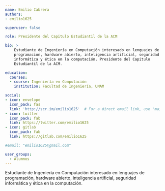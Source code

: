 ```yaml
---
name: Emilio Cabrera
authors:
- emilio1625

superuser: false

role: Presidente del Capitulo Estudiantil de la ACM

bio: >
    Estudiante de Ingeniería en Computación interesado en lenguajes de
    programacion, hardware abierto, inteligencia artificial, seguridad
    informática y ética en la computación. Presidente del Capitulo
    Estudiantil de la ACM.

education:
  courses:
  - course: Ingeniería en Computación
    institution: Facultad de Ingeniería, UNAM

social:
- icon: envelope
  icon_pack: fas
  link: 'http://scr.im/emilio1625'  # For a direct email link, use "mailto:test@example.org".
- icon: twitter
  icon_pack: fab
  link: https://twitter.com/emilio1625
- icon: gitlab
  icon_pack: fab
  link: https://gitlab.com/emilio1625

#email: "emilio1625@gmail.com"

user_groups:
  - Alumnos
---
```


Estudiante de Ingeniería en Computación interesado en lenguajes de
programación, hardware abierto, inteligencia artificial, seguridad informática
y ética en la computación.

